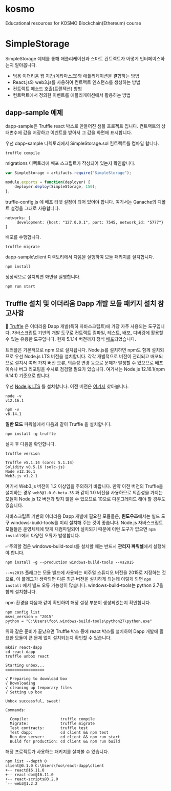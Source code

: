 # kosmo

Educational resources for KOSMO Blockchain(Ethereum) course

# SimpleStorage

SimpleStorage 예제를 통해 애플리케이션과 스마트 컨트랙트가 어떻게 인터페이스하는지 알아봅니다. 

* 범용 이더리움 웹 지갑(메타마스크)와 애플리케이션을 결합하는 방법
* React.js와 web3.js를 사용하여 컨트랙트 인스턴스를 생성하는 방법
* 컨트랙트 메소드 호출(트랜잭션) 방법
* 컨트랙트에서 정의한 이벤트를 애플리케이션에서 활용하는 방법


## dapp-sample 예제

dapp-sample은 Truffle react 박스로 만들어진 샘플 프로젝트 입니다. 컨트랙트의 상태변수에 값을 저장하고 이벤트를 받아서 그 값을 화면에 표시합니다. 

우선 dapp-sample 디렉토리에서 SimpleStorage.sol 컨트랙트를 컴파일 합니다.

```shell script
truffle compile
```

migrations 디렉토리에 배포 스크립트가 작성되어 있는지 확인합니다.
```javascript
var SimpleStorage = artifacts.require("SimpleStorage");

module.exports = function(deployer) {
    deployer.deploy(SimpleStorage, 150);
};
```
truffle-config.js 에 배포 타겟 설정이 되어 있어야 합니다. 여기서는 Ganache의 디폴트 설정을 그대로 사용합니다.
```
networks: {
     development: {host: "127.0.0.1", port: 7545, network_id: "5777"}
}
```
배포를 수행합니다.

```shell script
truffle migrate
```

dapp-sample\client 디렉토리에서 다음을 실행하여 모듈 패키지를 설치합니다. 

```shell script
npm install
```

정상적으로 설치되면 화면을 실행합니다.

```shell script
npm run start
```

## Truffle 설치 및 이더리움 Dapp 개발 모듈 패키지 설치 참고사항

🍭 [Truffle](https://www.trufflesuite.com/docs/truffle/overview) 은 이더리움 Dapp 개발(특히 자바스크립트)에 가장 자주 사용되는 도구입니다. 자바스크립트 기반의 개발 도구로 컨트랙트 컴파일, 테스트, 배포, 디버깅에 
활용할 수 있는 유용한 도구입니다. 현재 5.1.14 버전까지 정식 [배포](https://github.com/trufflesuite)되었습니다.

트러플은 기본적으로 npm 으로 설치됩니다. Node.js를 설치하면 npm도 함께 설치되므로 우선 Node.js LTS 버전을 설치합니다. 각각 개별적으로 버전이 관리되고 배포되므로 
설치시 여러 가지 버전 오류, 의존성 변경 등으로 문제가 발생할 수 있으므로 배포 이슈나 버그 리포팅을 수시로 점검할 필요가 있습니다. 여기서는 Node.js 12.16.1(npm 6.14.1) 기준으로 합니다.

우선 [Node.js LTS](https://nodejs.org/ko/) 를 설치합니다. 이전 버전은 [여기서](https://nodejs.org/ko/download/releases/) 찾아봅니다.

```
node -v
v12.16.1

npm -v
v6.14.1
```
<b>일반 모드</b> 파워쉘에서 다음과 같이 Truffle 을 설치합니다.

```
npm install -g truffle
```

설치 후 다음을 확인합니다.
```shell script
truffle version

Truffle v5.1.14 (core: 5.1.14)
Solidity v0.5.16 (solc-js)
Node v12.16.1
Web3.js v1.2.1
```

여기서 Web3.js 버전이 1.2 이상임을 주의하기 바랍니다. 만약 이전 버전의 Truffle을 설치하는 경우 `web3@1.0.0-beta.35` 과 같이 1.0 버전을 사용하므로 
의존성을 가지는 모듈이 Node.js 12 버전과 맞지 않을 수 있으므로 10으로 다운그레이드 해야 할 경우도 있습니다.


자바스크립트 기반의 이더리움 Dapp 개발에 필요한 모듈들은, <b>윈도우즈</b>에서는 빌드 도구 windows-build-tools를 미리 설치해 주는 것이 좋습니다.
Node.js 자바스크립트 모듈들은 운영체제에 맞게 재컴파일되어 설치되기 때문에 이런 도구가 없으면 `npm install`에서 다양한 오류가 발생합니다. 

✅주의할 점은 windows-build-tools를 설치할 때는 반드시 <b>관리자 파워쉘</b>에서 실행해야 합니다.
```shell script
npm install -g --production windows-build-tools --vs2015
```

`--vs2015` 플래그는 모듈 빌드에 사용되는 비주얼 스튜디오 버전을 2015로 지정하는 것으로, 
이 플래그가 생략되면 다른 최근 버전을 설치하게 되는데 이렇게 되면  `npm install` 에서 빌드 오류 가능성이 많습니다. 
windows-build-tools는 python 2.7을 함께 설치합니다.

npm 환경을 다음과 같이 확인하여 해당 설정 부분이 생성되었는지 확인합니다.
 
```shell script
npm config list
msvs_version = "2015"
python = "C:\Users\foo\.windows-build-tools\python27\python.exe"
```
위와 같은 준비가 끝났으면 Truffle 박스 중에 react 박스를 설치하여 Dapp 개발에 필요한 모듈이 큰 문제 없이 설치되는지 확인할 수 있습니다.

```shell script
mkdir react-dapp
cd react-dapp
truffle unbox react

Starting unbox...
=================

√ Preparing to download box
√ Downloading
√ cleaning up temporary files
√ Setting up box

Unbox successful, sweet!

Commands:

  Compile:              truffle compile
  Migrate:              truffle migrate
  Test contracts:       truffle test
  Test dapp:            cd client && npm test
  Run dev server:       cd client && npm run start
  Build for production: cd client && npm run build

```  
해당 프로젝트가 사용하는 패키지를 살펴볼 수 있습니다.

```shell script
npm list --depth 0
client@0.1.0 C:\Users\foo\react-dapp\client
+-- react@16.11.0
+-- react-dom@16.11.0
+-- react-scripts@3.2.0
`-- web3@1.2.2

``` 
